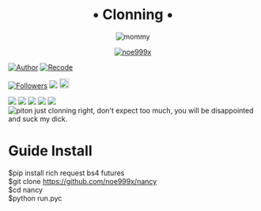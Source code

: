 <h1 align="center"> • Clonning • </h1>
<p align="center">
<img src="https://i.pinimg.com/originals/bd/8a/7e/bd8a7e01f92ac545eb93be2c45f061f7.gif" alt="mommy"/>
</p>

<p align="center">
<a href="#"><img title="noe999x" src="https://img.shields.io/badge/noe999x-green?colorA=%23ff0000&colorB=%23017e40&style=for-the-badge"></a>
</p>

<a href="https://github.com/noe999x"><img title="Author" src="https://img.shields.io/badge/Author-ikz-red.svg?style=for-the-badge&logo=github"></a>
<a href="https://github.com/noe999x"><img title="Recode" src="https://img.shields.io/badge/Recode-noe999x-red.svg?style=for-the-badge&logo=github"></a>

<a href="https://github.com/noe999x/followers"><img title="Followers" src="https://img.shields.io/github/followers/noe999x?color=red&style=flat-square"></a>
<a href="https://hits.seeyoufarm.com"><img src="https://hits.seeyoufarm.com/api/count/incr/badge.svg?url=https%3A%2F%2Fgithub.com%2Fnoe999x%2Fnslvd&count_bg=%2379C83D&title_bg=%23555555&icon=probot.svg&icon_color=%2300FF6D&title=hits&edge_flat=false"/></a>
<a href="https://github.com/noe999x/fbs/graphs/commit-activity"><img height="20" src="https://img.shields.io/badge/Maintained%3F-yes-green.svg"></a>&nbsp;&nbsp;

[![](https://img.shields.io/badge/Facebook-blue?logo=Facebook&logoColor=blue&labelColor=white)](https://www.facebook.com/bagasekaapr)
[![](https://img.shields.io/badge/WhatsApp-green?logo=Whatsapp&logoColor=brightgreen&labelColor=white)](https://wa.me/6289614402699?text=Hallo+bang!)
[![](https://img.shields.io/badge/Instagram-yellow?logo=Instagram&logoColor=yellow&labelColor=white)](https://www.instagram.com/bagasekaapr)
[![](https://img.shields.io/badge/Twitter-blue?logo=Twitter&logoColor=blue&labelColor=white)](https://www.twitter.com/bagaseka_apr)
[![](https://img.shields.io/badge/YouTube-red?logo=YouTube&logoColor=red&labelColor=white)](https://www.youtube.com/c/anonim404)
<br><img title="piton" src ="https://img.shields.io/badge/Python-3776AB.svg?&style=for-the-badge&logo=Python&logoColor=white"/>
just clonning right, don't expect too much, you will be disappointed and suck my dick.

# Guide Install
$pip install rich request bs4 futures<br>
$git clone https://github.com/noe999x/nancy<br>
$cd nancy<br>
$python run.pyc</br>
